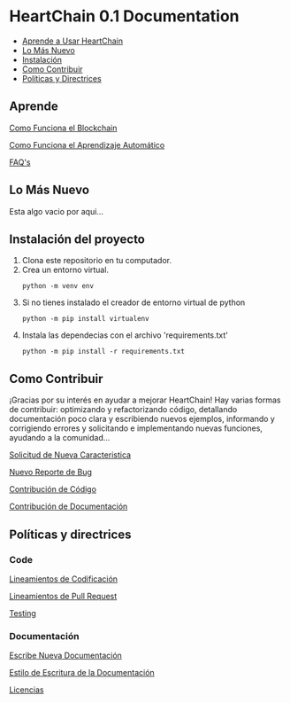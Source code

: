 # HeartChain 0.1 Documentation
* [Aprende a Usar HeartChain](#learn)
* [Lo Más Nuevo](#releases)
* [Instalación](#instalacion)
* [Como Contribuir](#contribute)
* [Políticas y Directrices](#legal)

<a id="learn"></a>
## Aprende

 [Como Funciona el Blockchain]()

 [Como Funciona el Aprendizaje Automático]()

 [FAQ's]()

<a id="releases"></a>
## Lo Más Nuevo

Esta algo vacio por aqui...

<a id="instalación"></a>
## Instalación del proyecto

1. Clona este repositorio en tu computador.
2. Crea un entorno virtual.
    ```pip
    python -m venv env
    ```
3. Si no tienes instalado el creador de entorno virtual de python
    ```pip
    python -m pip install virtualenv
    ```
4. Instala las dependecias con el archivo 'requirements.txt'
    ```
    python -m pip install -r requirements.txt
    ```

<a id="contribute"></a>
## Como Contribuir
¡Gracias por su interés en ayudar a mejorar HeartChain! Hay varias formas de contribuir: optimizando y refactorizando código, detallando documentación poco clara y escribiendo nuevos ejemplos, informando y corrigiendo errores y solicitando e implementando nuevas funciones, ayudando a la comunidad...

[Solicitud de Nueva Caracteristica]()

[Nuevo Reporte de Bug]()

[Contribución de Código]()

[Contribución de Documentación]()

<a id="contribute"></a>
## Políticas y directrices

### Code
 [Lineamientos de Codificación]()

 [Lineamientos de Pull Request]()

 [Testing]()

 ### Documentación

 [Escribe Nueva Documentación]()

 [Estilo de Escritura de la Documentación]()

 [Licencias](license.md)